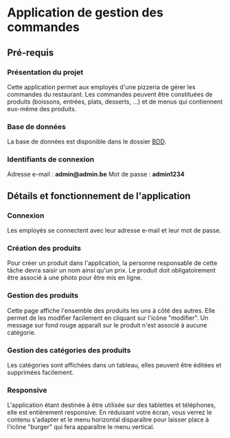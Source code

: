# Application de gestion des commandes

## Pré-requis

### Présentation du projet

Cette application permet aux employés d'une pizzeria de gérer les commandes du restaurant. Les commandes peuvent être constituées de produits (boissons, entrées, plats, desserts, ...) et de menus qui contiennent eux-même des produits.

### Base de données

La base de données est disponible dans le dossier [BDD](https://github.com/HugoWeb23/projet_php/tree/master/BDD).

### Identifiants de connexion

Adresse e-mail : __admin@admin.be__ Mot de passe : __admin1234__

## Détails et fonctionnement de l'application

### Connexion

Les employés se connectent avec leur adresse e-mail et leur mot de passe.

### Création des produits

Pour créer un produit dans l'application, la personne responsable de cette tâche devra saisir un nom ainsi qu'un prix. Le produit doit obligatoirement être associé à une photo pour être mis en ligne.

### Gestion des produits

Cette page affiche l'ensemble des produits les uns à côté des autres. Elle permet de les modifier facilement en cliquant sur l'icône "modifier". Un message sur fond rouge apparaît sur le produit n'est associé à aucune catégorie.

### Gestion des catégories des produits

Les catégories sont affichées dans un tableau, elles peuvent être éditées et supprimées facilement.

### Responsive

L'application étant destinée à être utilisée sur des tablettes et téléphones, elle est entièrement responsive. En réduisant votre écran, vous verrez le contenu s'adapter et le menu horizontal disparaître pour laisser place à l'icône "burger" qui fera apparaître le menu vertical.